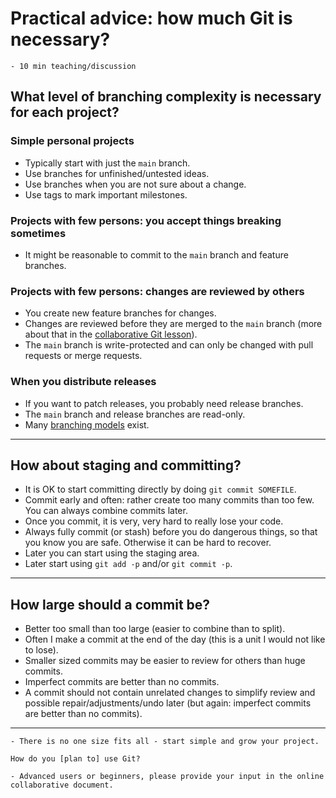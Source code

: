 # Practical advice: how much Git is necessary?

```{instructor-note}
- 10 min teaching/discussion
```


## What level of branching complexity is necessary for each project?


### Simple personal projects

- Typically start with just the `main` branch.
- Use branches for unfinished/untested ideas.
- Use branches when you are not sure about a change.
- Use tags to mark important milestones.


### Projects with few persons: you accept things breaking sometimes

- It might be reasonable to commit to the `main` branch and feature branches.


### Projects with few persons: changes are reviewed by others

- You create new feature branches for changes.
- Changes are reviewed before they are merged to the `main` branch
  (more about that in the [collaborative Git lesson](https://coderefinery.github.io/git-collaborative/)).
- The `main` branch is write-protected and can only be changed with pull requests or merge requests.


### When you distribute releases

- If you want to patch releases, you probably need release branches.
- The `main` branch and release branches are read-only.
- Many [branching models](https://coderefinery.github.io/git-branch-design/05-branching-models/) exist.

---

## How about staging and committing?

- It is OK to start committing directly by doing `git commit SOMEFILE`.
- Commit early and often: rather create too many commits than too few.
  You can always combine commits later.
- Once you commit, it is very, very hard to really lose your code.
- Always fully commit (or stash) before you do dangerous things, so that you know you are safe.
  Otherwise it can be hard to recover.
- Later you can start using the staging area.
- Later start using `git add -p` and/or `git commit -p`.

---

## How large should a commit be?

- Better too small than too large (easier to combine than to split).
- Often I make a commit at the end of the day (this is a unit I would not like to lose).
- Smaller sized commits may be easier to review for others than huge commits.
- Imperfect commits are better than no commits.
- A commit should not contain unrelated changes to simplify review and possible
  repair/adjustments/undo later (but again: imperfect commits are better than no commits).

---

```{keypoints}
- There is no one size fits all - start simple and grow your project.
```

```{discussion}
How do you [plan to] use Git?

- Advanced users or beginners, please provide your input in the online collaborative document.
```

